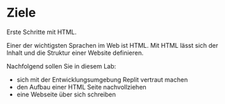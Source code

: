 # Ziele

Erste Schritte mit HTML.

Einer der wichtigsten Sprachen im Web ist HTML. Mit HTML lässt sich der Inhalt und die Struktur
einer Website definieren.

Nachfolgend sollen Sie in diesem Lab:
- sich mit der Entwicklungsumgebung Replit vertraut machen
- den Aufbau einer HTML Seite nachvollziehen
- eine Webseite über sich schreiben
